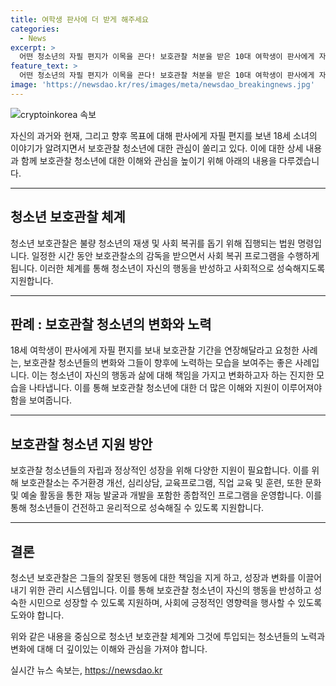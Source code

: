 ```yaml
---
title: 여학생 판사에 더 받게 해주세요
categories:
  - News
excerpt: >
  어떤 청소년의 자필 편지가 이목을 끈다! 보호관찰 처분을 받은 10대 여학생이 판사에게 자필 편지를 보내 보호관찰 기간을 연장해달라고 요청한 사연. 중학생 시절부터 변화된 삶을 편지에 적은 그녀는 앞으로의 목표와 미래 계획을 밝히며, 보호관찰 지원을 받아 성장한 이야기. 어려운 가정환경에서 벗어나 새로운 꿈을 향해 나아가는 인간 이야기에 이목이 집중된다.
feature_text: >
  어떤 청소년의 자필 편지가 이목을 끈다! 보호관찰 처분을 받은 10대 여학생이 판사에게 자필 편지를 보내 보호관찰 기간을 연장해달라고 요청한 사연. 중학생 시절부터 변화된 삶을 편지에 적은 그녀는 앞으로의 목표와 미래 계획을 밝히며, 보호관찰 지원을 받아 성장한 이야기. 어려운 가정환경에서 벗어나 새로운 꿈을 향해 나아가는 인간 이야기에 이목이 집중된다.
image: 'https://newsdao.kr/res/images/meta/newsdao_breakingnews.jpg'
---
```


<p><img src="https://newsdao.kr/res/images/meta/newsdao_breakingnews.jpg" alt="cryptoinkorea 속보" /></p>

<p>자신의 과거와 현재, 그리고 향후 목표에 대해 판사에게 자필 편지를 보낸 18세 소녀의 이야기가 알려지면서 보호관찰 청소년에 대한 관심이 쏠리고 있다. 이에 대한 상세 내용과 함께 보호관찰 청소년에 대한 이해와 관심을 높이기 위해 아래의 내용을 다루겠습니다.</p>

<hr />

<h2 data-ke-size="size26">청소년 보호관찰 체계</h2>

<p data-ke-size="size16">청소년 보호관찰은 불량 청소년의 재생 및 사회 복귀를 돕기 위해 집행되는 법원 명령입니다. 일정한 시간 동안 보호관찰소의 감독을 받으면서 사회 복귀 프로그램을 수행하게 됩니다. 이러한 체계를 통해 청소년이 자신의 행동을 반성하고 사회적으로 성숙해지도록 지원합니다.</p>

<hr />

<h2 data-ke-size="size26">판례 : 보호관찰 청소년의 변화와 노력</h2>

<p data-ke-size="size16">18세 여학생이 판사에게 자필 편지를 보내 보호관찰 기간을 연장해달라고 요청한 사례는, 보호관찰 청소년들의 변화와 그들이 향후에 노력하는 모습을 보여주는 좋은 사례입니다. 이는 청소년이 자신의 행동과 삶에 대해 책임을 가지고 변화하고자 하는 진지한 모습을 나타냅니다. 이를 통해 보호관찰 청소년에 대한 더 많은 이해와 지원이 이루어져야 함을 보여줍니다.</p>

<hr />

<h2 data-ke-size="size26">보호관찰 청소년 지원 방안</h2>

<p data-ke-size="size16">보호관찰 청소년들의 자립과 정상적인 성장을 위해 다양한 지원이 필요합니다. 이를 위해 보호관찰소는 주거환경 개선, 심리상담, 교육프로그램, 직업 교육 및 훈련, 또한 문화 및 예술 활동을 통한 재능 발굴과 개발을 포함한 종합적인 프로그램을 운영합니다. 이를 통해 청소년들이 건전하고 윤리적으로 성숙해질 수 있도록 지원합니다.</p>

<hr />

<h2 data-ke-size="size26">결론</h2>

<p data-ke-size="size16">청소년 보호관찰은 그들의 잘못된 행동에 대한 책임을 지게 하고, 성장과 변화를 이끌어내기 위한 관리 시스템입니다. 이를 통해 보호관찰 청소년이 자신의 행동을 반성하고 성숙한 시민으로 성장할 수 있도록 지원하며, 사회에 긍정적인 영향력을 행사할 수 있도록 도와야 합니다.</p>

<p>위와 같은 내용을 중심으로 청소년 보호관찰 체계와 그것에 투입되는 청소년들의 노력과 변화에 대해 더 깊이있는 이해와 관심을 가져야 합니다.</p>
실시간 뉴스 속보는, <a href="https://newsdao.kr" rel="dofollow">https://newsdao.kr</a>


